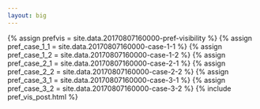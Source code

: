 ```yaml
---
layout: big
---
```

{% assign prefvis = site.data.20170807160000-pref-visibility %}
{% assign pref_case_1_1 = site.data.20170807160000-case-1-1 %}
{% assign pref_case_1_2 = site.data.20170807160000-case-1-2 %}
{% assign pref_case_2_1 = site.data.20170807160000-case-2-1 %}
{% assign pref_case_2_2 = site.data.20170807160000-case-2-2 %}
{% assign pref_case_3_1 = site.data.20170807160000-case-3-1 %}
{% assign pref_case_3_2 = site.data.20170807160000-case-3-2 %}
{% include pref_vis_post.html %}
